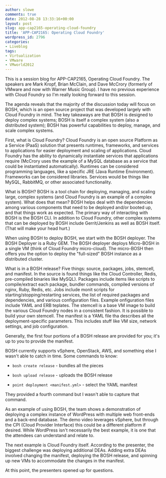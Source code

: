 ```yaml
---
author: slowe
comments: true
date: 2012-08-28 13:33:16+00:00
layout: post
slug: app-cap2165-operating-cloud-foundry
title: 'APP-CAP2165: Operating Cloud Foundry'
wordpress_id: 2796
categories:
- Liveblog
tags:
- Virtualization
- VMware
- VMworld2012
---
```


This is a session blog for APP-CAP2165, Operating Cloud Foundry. The speakers are Mark Kropf, Brian McClain, and Dave McCrory (formerly of VMware and now with Warner Music Group). I have no previous experience with Cloud Foundry so I'm really looking forward to this session.

The agenda reveals that the majority of the discussion today will focus on BOSH, which is an open source project that was developed largely with Cloud Foundry in mind. The key takeaways are that BOSH is designed to deploy complex systems; BOSH is itself a complex system (also a distributed system); BOSH has powerful capabilities to deploy, manage, and scale complex systems.

First, what is Cloud Foundry? Cloud Foundry is an open source Platform as a Service (PaaS) solution that presents runtimes, frameworks, and services to applications for easier deployment and scaling of applications. Cloud Foundry has the ability to dynamically instantiate services that applications require (McCrory uses the example of a MySQL database as a service that could be instantiated automatically). Runtimes can be considered programming languages, like a specific JRE (Java Runtime Environment). Frameworks can be considered libraries. Services would be things like MySQL, RabbitMQ, or other associated functionality.

What is BOSH? BOSH is a tool chain for deploying, managing, and scaling large, complex systems (and Cloud Foundry is an example of a complex system). What does that mean? BOSH helps deal with the dependencies among various components that need to be deployed and/or booted up, and that things work as expected. The primary way of interacting with BOSH is the BOSH CLI. In addition to Cloud Foundry, other complex systems that can be deployed by BOSH include Gerrit/Jenkins as well as BOSH itself. (That will make your head hurt.)

When using BOSH to deploy BOSH, we start with the BOSH deployer. The BOSH Deployer is a Ruby GEM. The BOSH deployer deploys Micro-BOSH in a single VM (think of Cloud Foundry micro-cloud). The micro-BOSH then offers you the option to deploy the "full-sized" BOSH instance as a distributed cluster.

What is in a BOSH release? Five things: source, packages, jobs, stemcell, and manifest. In the source is found things like the Cloud Controller, Redis, pre-compiled binaries like MySQL). Packages include items like scripts to compile/extract each package, bundler commands, compiled versions of nginx, Ruby, Redis, etc. Jobs include monit scripts for starting/stopping/restarting services, the list of required packages and dependencies, and various configuration files. Example onfiguration files include YAML and ERB teplates. The stemcell is a base VM image to build the various Cloud Foundry nodes in a consistent fashion. It is possible to build your own stemcell. The manifest is a YAML file tha describes all the deployment-specific parameters. This includes stuff like VM size, network settings, and job configuration.

Generally, the first four portions of a BOSH release are provided for you; it's up to you to provide the manifest.

BOSH currently supports vSphere, OpenStack, AWS, and something else I wasn't able to catch in time. Some commands to know:

* `bosh create release` - bundles all the pieces

* `bosh upload release` - uploads the BOSH release

* `point deployment <manifest.yml>` - select the YAML manifest

They provided a fourth command but I wasn't able to capture that command.

As an example of using BOSH, the team shows a demonstration of deploying a complex instance of WordPress with multiple web front-ends and a back-end database. The demo video leverages vSphere, but through the CPI (Cloud Provider Interface) this could be a different platform if desired. While WordPress isn't necessarily the best example, it is one that the attendees can understand and relate to.

The next example is Cloud Foundry itself. According to the presenter, the biggest challenge was deploying additional DEAs. Adding extra DEAs involved changing the manifest, deploying the BOSH release, and spinning up new VMs to accommodate the changes in the manifest.

At this point, the presenters opened up for questions.
